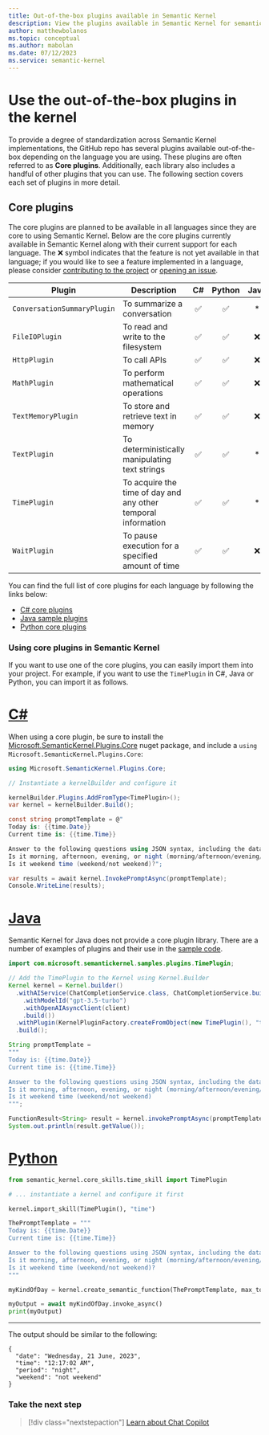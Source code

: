 ```yaml
---
title: Out-of-the-box plugins available in Semantic Kernel
description: View the plugins available in Semantic Kernel for semantic and native functions.
author: matthewbolanos
ms.topic: conceptual
ms.author: mabolan
ms.date: 07/12/2023
ms.service: semantic-kernel
---
```

# Use the out-of-the-box plugins in the kernel

To provide a degree of standardization across Semantic Kernel implementations, the GitHub repo has several plugins available out-of-the-box depending on the language you are using. These plugins are often referred to as **Core plugins**. Additionally, each library also includes a handful of other plugins that you can use. The following section covers each set of plugins in more detail.

## Core plugins
The core plugins are planned to be available in all languages since they are core to using Semantic Kernel. Below are the core plugins currently available in Semantic Kernel along with their current support for each language. The ❌ symbol indicates that the feature is not yet available in that language; if you would like to see a feature implemented in a language, please consider [contributing to the project](../../get-started/contributing.md) or [opening an issue](../../get-started/contributing.md#reporting-issues).

| Plugin | Description | C# | Python | Java |
| --- | --- | :------:|:----: | :----: |
| `ConversationSummaryPlugin` | To summarize a conversation | ✅ | ✅ | * |
| `FileIOPlugin` | To read and write to the filesystem | ✅ | ✅ | ❌ |
| `HttpPlugin` | To call APIs | ✅ | ✅ | ❌ |
| `MathPlugin` | To perform mathematical operations | ✅ | ✅ | ❌ |
| `TextMemoryPlugin` | To store and retrieve text in memory | ✅ | ✅ | ❌ |
| `TextPlugin` | To deterministically manipulating text strings | ✅ | ✅ | * |
| `TimePlugin` | To acquire the time of day and any other temporal information | ✅ | ✅ | * |
| `WaitPlugin` | To pause execution for a specified amount of time | ✅ | ✅ | ❌ |

You can find the full list of core plugins for each language by following the links below:
- [C# core plugins](https://github.com/microsoft/semantic-kernel/tree/main/dotnet/src/Plugins/Plugins.Core)
- [Java sample plugins](https://github.com/microsoft/semantic-kernel/tree/java-v1/java/samples/sample-code/src/main/java/com/microsoft/semantickernel/samples/plugins)
- [Python core plugins](https://github.com/microsoft/semantic-kernel/tree/main/python/semantic_kernel/core_plugins)

### Using core plugins in Semantic Kernel
If you want to use one of the core plugins, you can easily import them into your project. For example, if you want to use the `TimePlugin` in C#, Java or Python, you can import it as follows.

# [C#](#tab/Csharp)

When using a core plugin, be sure to install the [Microsoft.SemanticKernel.Plugins.Core](https://www.nuget.org/packages/Microsoft.SemanticKernel.Plugins.Core/) nuget package, and include a `using Microsoft.SemanticKernel.Plugins.Core`:

```csharp
using Microsoft.SemanticKernel.Plugins.Core;

// Instantiate a kernelBuilder and configure it

kernelBuilder.Plugins.AddFromType<TimePlugin>();
var kernel = kernelBuilder.Build();

const string promptTemplate = @"
Today is: {{time.Date}}
Current time is: {{time.Time}}

Answer to the following questions using JSON syntax, including the data used.
Is it morning, afternoon, evening, or night (morning/afternoon/evening/night)?
Is it weekend time (weekend/not weekend)?";

var results = await kernel.InvokePromptAsync(promptTemplate);
Console.WriteLine(results);
```

# [Java](#tab/Java)

Semantic Kernel for Java does not provide a core plugin library. There are a number of examples of plugins and their use in the [sample code](https://github.com/microsoft/semantic-kernel/tree/java-v1/java/samples/sample-code/).

```java
import com.microsoft.semantickernel.samples.plugins.TimePlugin;

// Add the TimePlugin to the Kernel using Kernel.Builder
Kernel kernel = Kernel.builder()
  .withAIService(ChatCompletionService.class, ChatCompletionService.builder()
    .withModelId("gpt-3.5-turbo")
    .withOpenAIAsyncClient(client)
    .build())
  .withPlugin(KernelPluginFactory.createFromObject(new TimePlugin(), "time"))
  .build();

String promptTemplate = 
"""
Today is: {{time.Date}}
Current time is: {{time.Time}}

Answer to the following questions using JSON syntax, including the data used.
Is it morning, afternoon, evening, or night (morning/afternoon/evening/night)?
Is it weekend time (weekend/not weekend)
""";

FunctionResult<String> result = kernel.invokePromptAsync(promptTemplate).block();
System.out.println(result.getValue());
```

# [Python](#tab/python)

```python
from semantic_kernel.core_skills.time_skill import TimePlugin

# ... instantiate a kernel and configure it first

kernel.import_skill(TimePlugin(), "time")

ThePromptTemplate = """
Today is: {{time.Date}}
Current time is: {{time.Time}}

Answer to the following questions using JSON syntax, including the data used.
Is it morning, afternoon, evening, or night (morning/afternoon/evening/night)?
Is it weekend time (weekend/not weekend)?
"""

myKindOfDay = kernel.create_semantic_function(ThePromptTemplate, max_tokens=150)

myOutput = await myKindOfDay.invoke_async()
print(myOutput)

```
---

The output should be similar to the following:

```resulting-output
{
  "date": "Wednesday, 21 June, 2023",
  "time": "12:17:02 AM",
  "period": "night",
  "weekend": "not weekend"
}
```

### Take the next step

> [!div class="nextstepaction"]
> [Learn about Chat Copilot](../../chat-copilot/index.md)
